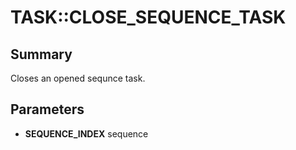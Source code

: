 # TASK::CLOSE_SEQUENCE_TASK

## Summary
Closes an opened sequnce task.

## Parameters
* **SEQUENCE_INDEX** sequence